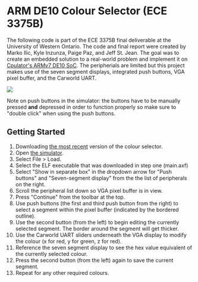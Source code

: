 # ARM DE10 Colour Selector (ECE 3375B)
The following code is part of the ECE 3375B final deliverable at the University of Western Ontario. The code and final report were created by Marko Ilic, Kyle Inzunza, Paige Paz, and Jeff St. Jean. The goal was to create an embedded solution to a real-world problem and implement it on [Cpulator's ARMv7 DE10 SoC](https://cpulator.01xz.net/?sys=arm-de1soc). The peripherials are limited but this project makes use of the seven segment displays, integrated push buttons, VGA pixel buffer, and the Carworld UART.

![](images/colour-picker.png)

Note on push buttons in the simulator: the buttons have to be manually pressed **and** depressed in order to function properly so make sure to "double click" when using the push buttons.

## Getting Started
1. Downloading [the most recent](https://github.com/jeffstjean/arm-vga-de10/releases/latest/download/main.axf) version of the colour selector.
2. Open [the simulator](https://cpulator.01xz.net/?sys=arm-de1soc).
3. Select File > Load.
4. Select the ELF executable that was downloaded in step one (main.axf)
5. Select "Show in separate box" in the dropdown arrow for "Push buttons" and "Seven-segment display" from the the list of peripherals on the right.
6. Scroll the peripheral list down so VGA pixel buffer is in view.
7. Press "Continue" from the toolbar at the top.
8. Use push buttons (the first and third push button from the right) to select a segment within the pixel buffer (indicated by the bordered outline).
9. Use the second button (from the left) to begin editing the currently selected segment. The border around the segment will get thicker.
10. Use the Carworld UART sliders underneath the VGA display to modify the colour (x for red, y for green, z for red).
11. Reference the seven segment display to see the hex value equivalent of the currently selected colour.
12. Press the second button (from the left) again to save the current segment.
13. Repeat for any other required colours.
